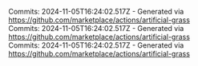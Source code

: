 Commits: 2024-11-05T16:24:02.517Z - Generated via https://github.com/marketplace/actions/artificial-grass
<br>
Commits: 2024-11-05T16:24:02.517Z - Generated via https://github.com/marketplace/actions/artificial-grass
<br>
Commits: 2024-11-05T16:24:02.517Z - Generated via https://github.com/marketplace/actions/artificial-grass
<br>
